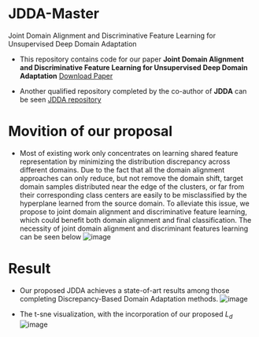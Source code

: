 # JDDA-Master
Joint Domain Alignment and Discriminative Feature Learning for Unsupervised Deep Domain Adaptation
* This repository contains code for our paper **Joint Domain Alignment and Discriminative Feature Learning for Unsupervised Deep Domain Adaptation** [Download Paper](https://arxiv.org/abs/1808.09347)

* Another qualified repository completed by the co-author of **JDDA** can be seen [JDDA repository](https://github.com/A-bone1/JDDA)

# Movition of our proposal
* Most of existing work only concentrates on learning shared feature representation by minimizing the distribution discrepancy across different domains. Due to the fact that all the domain alignment approaches can only reduce, but not remove the domain shift, target domain samples distributed near the edge of the clusters, or far from their corresponding class centers are easily to be misclassified by the hyperplane learned from the source domain. To alleviate this issue, we propose to joint domain alignment and discriminative feature learning, which could benefit both domain alignment and final classification. 
The necessity of joint domain alignment and discriminant features learning can be seen below
![image](https://github.com/chenchao666/JDDA-Master/blob/master/img/fig1.jpg)

# Result 
* Our proposed JDDA achieves a state-of-art results among those completing Discrepancy-Based Domain Adaptation methods. 
![image](https://github.com/chenchao666/JDDA-Master/blob/master/img/fig3.jpg)

* The t-sne  visualization, with the incorporation of our proposed $L_d$
![image](https://github.com/chenchao666/JDDA-Master/blob/master/img/fig4.jpg)

